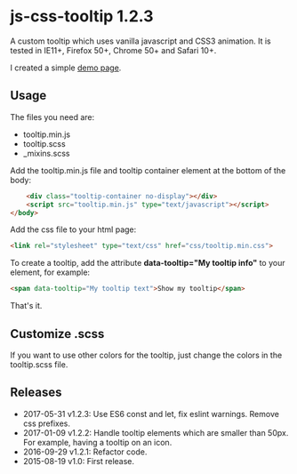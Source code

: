 # js-css-tooltip 1.2.3

A custom tooltip which uses vanilla javascript and CSS3 animation.
It is tested in IE11+, Firefox 50+, Chrome 50+ and Safari 10+.

I created a simple [demo page](http://www.mirellavanteulingen.nl/demos/tooltip).

## Usage

The files you need are:
 - tooltip.min.js
 - tooltip.scss
 - _mixins.scss

Add the tooltip.min.js file and tooltip container element at the bottom of the body:
```html
    <div class="tooltip-container no-display"></div>
    <script src="tooltip.min.js" type="text/javascript"></script>
</body>
```

Add the css file to your html page:
```html
<link rel="stylesheet" type="text/css" href="css/tooltip.min.css">
```

To create a tooltip, add the attribute **data-tooltip="My tooltip info"** to your element, for example:
```html
<span data-tooltip="My tooltip text">Show my tooltip</span>
```

That's it.

## Customize .scss
If you want to use other colors for the tooltip, just change the colors in the tooltip.scss file.

## Releases
- 2017-05-31 v1.2.3: Use ES6 const and let, fix eslint warnings. Remove css prefixes.
- 2017-01-09 v1.2.2: Handle tooltip elements which are smaller than 50px. For example, having a tooltip on an icon.
- 2016-09-29 v1.2.1: Refactor code.
- 2015-08-19  v1.0: First release.


